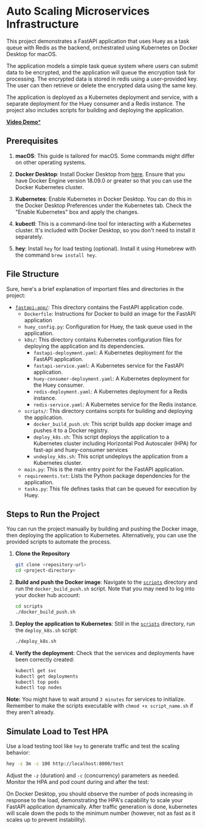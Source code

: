 # Auto Scaling Microservices Infrastructure

This project demonstrates a FastAPI application that uses Huey as a task queue with Redis as the backend, orchestrated using Kubernetes on Docker Desktop for macOS. 

The application models a simple task queue system where users can submit data to be encrypted, and the application will queue the encryption task for processing. The encrypted data is stored in redis using a user-provided key. The user can then retrieve or delete the encrypted data using the same key.

The application is deployed as a Kubernetes deployment and service, with a separate deployment for the Huey consumer and a Redis instance. The project also includes scripts for building and deploying the application.

[**Video Demo***](https://www.loom.com/share/e607319673ee46d597b373e561b50854?sid=73727263-d6ed-423a-a1bf-61df7580210f)

## Prerequisites

1. **macOS**: This guide is tailored for macOS. Some commands might differ on other operating systems.

2. **Docker Desktop**: Install Docker Desktop from [here](https://www.docker.com/products/docker-desktop). Ensure that you have Docker Engine version 18.09.0 or greater so that you can use the Docker Kubernetes cluster.

3. **Kubernetes**: Enable Kubernetes in Docker Desktop. You can do this in the Docker Desktop Preferences under the Kubernetes tab. Check the "Enable Kubernetes" box and apply the changes.

4. **kubectl**: This is a command-line tool for interacting with a Kubernetes cluster. It's included with Docker Desktop, so you don't need to install it separately.

5. **hey**: Install `hey` for load testing (optional). Install it using Homebrew with the command `brew install hey`.

## File Structure

Sure, here's a brief explanation of important files and directories in the project:

- [`fastapi-app/`](command:_github.copilot.openRelativePath?%5B%22fastapi-app%2F%22%5D "fastapi-app/"): This directory contains the FastAPI application code.
  - `Dockerfile`: Instructions for Docker to build an image for the FastAPI application
  - `huey_config.py`: Configuration for Huey, the task queue used in the application.
  - `k8s/`: This directory contains Kubernetes configuration files for deploying the application and its dependencies.
    - `fastapi-deployment.yaml`: A Kubernetes deployment for the FastAPI application.
    - `fastapi-service.yaml`: A Kubernetes service for the FastAPI application.
    - `huey-consumer-deployment.yaml`: A Kubernetes deployment for the Huey consumer.
    - `redis-deployment.yaml`: A Kubernetes deployment for a Redis instance.
    - `redis-service.yaml`: A Kubernetes service for the Redis instance.
  - `scripts/`: This directory contains scripts for building and deploying the application.
    - `docker_build_push.sh`: This script builds app docker image and pushes it to a Docker registry.
    - `deploy_k8s.sh`: This script deploys the application to a Kubernetes cluster including Horizontal Pod Autoscaler (HPA) for fast-api and huey-consumer services
    - `undeploy_k8s.sh`: This script undeploys the application from a Kubernetes cluster.
  - `main.py`: This is the main entry point for the FastAPI application.
  - `requirements.txt`: Lists the Python package dependencies for the application.
  - `tasks.py`: This file defines tasks that can be queued for execution by Huey.
  

## Steps to Run the Project

You can run the project manually by building and pushing the Docker image, then deploying the application to Kubernetes. Alternatively, you can use the provided scripts to automate the process.

1. **Clone the Repository**

    ```bash
    git clone <repository-url>
    cd <project-directory>
    ```

2. **Build and push the Docker image**: Navigate to the [`scripts`](scripts/) directory and run the `docker_build_push.sh` script. Note that you may need to log into your docker hub account:

    ```bash
    cd scripts
    ./docker_build_push.sh
    ```

3. **Deploy the application to Kubernetes**: Still in the [`scripts`](scripts/) directory, run the `deploy_k8s.sh` script:

    ```bash
    ./deploy_k8s.sh
    ```

4. **Verify the deployment**: Check that the services and deployments have been correctly created:

    ```bash
    kubectl get svc
    kubectl get deployments
    kubectl top pods
    kubectl top nodes
    ```

**Note:** You might have to wait around `3 minutes` for services to initialize. Remember to make the scripts executable with `chmod +x script_name.sh` if they aren't already. 

## Simulate Load to Test HPA

Use a load testing tool like `hey` to generate traffic and test the scaling behavior:

```bash
hey -z 3m -c 100 http://localhost:8000/test
```

Adjust the `-z` (duration) and `-c` (concurrency) parameters as needed. Monitor the HPA and pod count during and after the test:

On Docker Desktop, you should observe the number of pods increasing in response to the load, demonstrating the HPA's capability to scale your FastAPI application dynamically. After traffic generation is done, kubernetes will scale down the pods to the minimum number (however, not as fast as it scales up to prevent instability).
